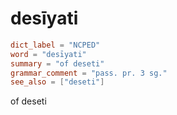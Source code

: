 # desīyati

``` toml
dict_label = "NCPED"
word = "desīyati"
summary = "of deseti"
grammar_comment = "pass. pr. 3 sg."
see_also = ["deseti"]
```

of deseti

